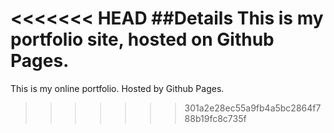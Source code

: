 <<<<<<< HEAD
##Details
This is my portfolio site, hosted on Github Pages.
=======
This is my online portfolio. Hosted by Github Pages.
>>>>>>> 301a2e28ec55a9fb4a5bc2864f788b19fc8c735f
